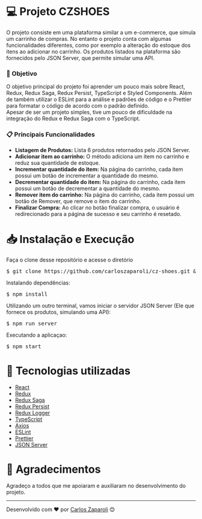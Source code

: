 <h1>💻 Projeto CZSHOES</h1>
<p>O projeto consiste em uma plataforma similar a um e-commerce, que simula um carrinho de compras. No entanto o projeto conta com algumas funcionalidades diferentes, como por exemplo a alteração do estoque dos itens ao adicionar no carrinho. Os produtos listados na plataforma são fornecidos pelo JSON Server, que permite simular uma API.<p>

<h3>📌 Objetivo</h3>
<p>O objetivo principal do projeto foi aprender um pouco mais sobre React, Redux, Redux Saga, Redux Persist, TypeScript e Styled Components. Além de também utilizar o ESLint para a análise e padrões de código e o Prettier para formatar o código de acordo com o padrão definido.<br/>Apesar de ser um projeto simples, tive um pouco de dificuldade na integração do Redux e Redux Saga com o TypeScript.</p>

<h3>📋 Principais Funcionalidades</h3>
<ul>
  <li>
    <strong>Listagem de Produtos:</strong>
    Lista 6 produtos retornados pelo JSON Server.
  </li>
  <li>
    <strong>Adicionar item ao carrinho:</strong>
    O método adiciona um item no carrinho e reduz sua quantidade de estoque.
  </li>
  <li>
    <strong>Incrementar quantidade do item:</strong>
    Na página do carrinho, cada item possui um botão de incrementar a quantidade do mesmo.
  </li>
  <li>
    <strong>Decrementar quantidade do item:</strong>
    Na página do carrinho, cada item possui um botão de decrementar a quantidade do mesmo.
  </li>
  <li>
    <strong>Remover item do carrinho:</strong>
    Na página do carrinho, cada item possui um botão de Remover, que remove o item do carrinho.
  </li>
  <li>
    <strong>Finalizar Compra:</strong>
    Ao clicar no botão finalizar compra, o usuário é redirecionado para a página de sucesso e seu carrinho é resetado.
  </li>
</ul>

<h1>📥 Instalação e Execução</h1>
<p>Faça o clone desse repositório e acesse o diretório</p>
<pre>
$ git clone https://github.com/carloszaparoli/cz-shoes.git && cd cz-shoes
</pre>
<span>Instalando dependências:</span>
<pre>
$ npm install
</pre>
<span>Utilizando um outro terminal, vamos iniciar o servidor JSON Server (Ele que fornece os produtos, simulando uma API):</span>
<pre>
$ npm run server
</pre>
<span>Executando a aplicaçao:</span>
<pre>
$ npm start
</pre>

<h1>🚀 Tecnologias utilizadas</h1>
<ul>
  <li>
    <a href="https://pt-br.reactjs.org/" target="_blank">React</a>
  </li>
  <li>
    <a href="https://redux.js.org/" target="_blank">Redux</a>
  </li>
  <li>
    <a href="https://redux-saga.js.org/" target="_blank">Redux Saga</a>
  </li>
  <li>
    <a href="https://www.npmjs.com/package/redux-persist" target="_blank">Redux Persist</a>
  </li>
  <li>
    <a href="https://www.npmjs.com/package/redux-logger" target="_blank">Redux Logger</a>
  </li>
  <li>
    <a href="https://www.typescriptlang.org/" target="_blank">TypeScript</a>
  </li>
  <li>
    <a href="https://github.com/axios/axios" target="_blank">Axios</a>
  </li>
  <li>
    <a href="https://eslint.org/" target="_blank">ESLint</a>
  </li>
  <li>
    <a href="https://prettier.io/" target="_blank">Prettier</a>
  </li>
  <li>
    <a href="https://www.npmjs.com/package/json-server" target="_blank">JSON Server</a>
  </li>
</ul>

<h1>🙌 Agradecimentos</h1>
<p>Agradeço a todos que me apoiaram e auxiliaram no desenvolvimento do projeto.
<hr/>
Desenvolvido com ❤️ por <a href="https://github.com/carloszaparoli/">Carlos Zaparoli</a> 😊

